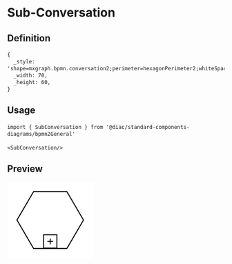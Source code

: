 # Sub-Conversation

## Definition

```
{
  _style: 'shape=mxgraph.bpmn.conversation2;perimeter=hexagonPerimeter2;whiteSpace=wrap;html=1;aspect=fixed;bpmnConversationType=conv;isLoopSub=1;',
  _width: 70,
  _height: 60,
}
```

## Usage

```
import { SubConversation } from '@diac/standard-components-diagrams/bpmn2General'

<SubConversation/>
```

## Preview

<img src="./sub-conversation.png" width="200"/>

